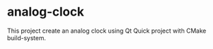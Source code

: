 # analog-clock
This project create an analog clock using Qt Quick project with CMake build-system. 
